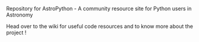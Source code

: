 Repository for AstroPython - A community resource site for Python users in Astronomy

Head over to the wiki for useful code resources and to know more about the project !
